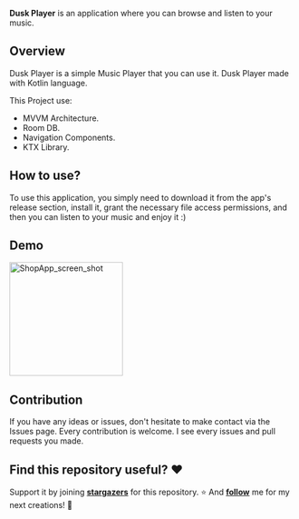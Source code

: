 **Dusk Player** is an application where you can browse and listen to your music.

## Overview

Dusk Player is a simple Music Player that you can use it. Dusk Player made with Kotlin language.

This Project use:

- MVVM Architecture.
- Room DB.
- Navigation Components.
- KTX Library.

## How to use?

To use this application, you simply need to download it from the app's release section, install it, grant the necessary file access permissions, and then you can listen to your music and enjoy it :)

## Demo

<img src="https://github.com/miladgoli/DuskPlayer/assets/75157969/38a6ca17-b7aa-4431-a516-cf77d49c94bb" alt="ShopApp_screen_shot" width="200"/> 

## Contribution

If you have any ideas or issues, don't hesitate to make contact via the Issues page. Every contribution is welcome. I see every issues and pull requests you made.

## Find this repository useful? ❤️

Support it by joining **[stargazers](https://github.com/miladgoli/NewsApp/stargazers](https://github.com/miladgoli/DuskPlayer/stargazers))** for this repository. ⭐
And **[follow](https://github.com/miladgoli)** me for my next creations! 🤩
